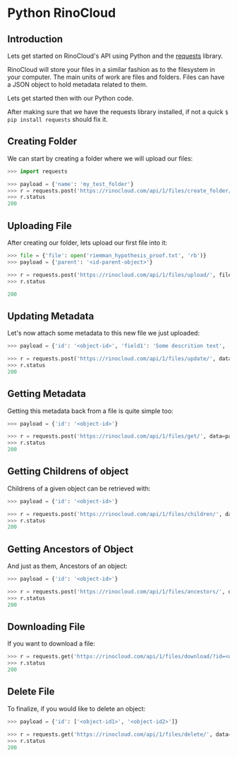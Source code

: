 # Python RinoCloud

## Introduction
Lets get started on RinoCloud's API using Python and the [requests](http://docs.python-requests.org/en/latest/) library.

RinoCloud will store your files in a similar fashion as to the filesystem in your computer. The main units of work are files and folders. Files can have a JSON object to hold metadata related to them.

Lets get started then with our Python code.

After making sure that we have the requests library installed, if not a quick `$ pip install requests` should fix it.

## Creating Folder
We can start by creating a folder where we will upload our files:

```python
>>> import requests

>>> payload = {'name': 'my_test_folder'}
>>> r = requests.post('https://rinocloud.com/api/1/files/create_folder/', data=payload, auth='<your_auth_token>')
>>> r.status
200
```

## Uploading File
After creating our folder, lets upload our first file into it:

```python
>>> file = {'file': open('riemman_hypothesis_proof.txt', 'rb')}
>>> payload = {'parent': '<id-parent-object>'}

>>> r = requests.post('https://rinocloud.com/api/1/files/upload/', files=file, data=payload, auth='<your_auth_token>')
>>> r.status

200
```

## Updating Metadata
Let's now attach some metadata to this new file we just uploaded:

```python
>>> payload = {'id': '<object-id>', 'field1': 'Some descrition text', 'field2': [100.5, 'RinoCloud', true]}

>>> r = requests.post('https://rinocloud.com/api/1/files/update/', data=payload, auth='<your_auth_token>')
>>> r.status
200
```

## Getting Metadata
Getting this metadata back from a file is quite simple too:

```python
>>> payload = {'id': '<object-id>'}

>>> r = requests.post('https://rinocloud.com/api/1/files/get/', data=payload, auth='<your_auth_token>')
>>> r.status
200
```

## Getting Childrens of object
Childrens of a given object can be retrieved with:

```python
>>> payload = {'id': '<object-id>'}

>>> r = requests.post('https://rinocloud.com/api/1/files/children/', data=payload, auth='<your_auth_token>')
>>> r.status
200
```

## Getting Ancestors of Object
And just as them, Ancestors of an object:

```python
>>> payload = {'id': '<object-id>'}

>>> r = requests.post('https://rinocloud.com/api/1/files/ancestors/', data=payload, auth='<your_auth_token>')
>>> r.status
200
```

## Downloading File
If you want to download a file:
```python
>>> r = requests.get('https://rinocloud.com/api/1/files/download/?id=<object-id>', auth='<your_auth_token>')
>>> r.status
200
```

## Delete File
To finalize, if you would like to delete an object:

```python
>>> payload = {'id': ['<object-id1>', '<object-id2>']}

>>> r = requests.get('https://rinocloud.com/api/1/files/delete/', data=payload, auth='<your_auth_token>')
>>> r.status
200
```
